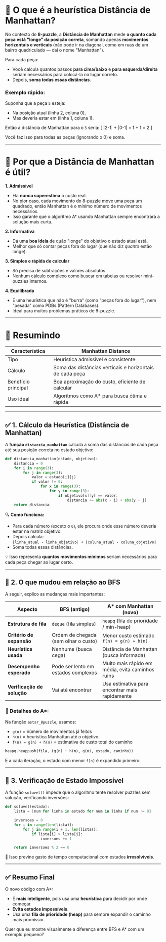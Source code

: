 # 🎯 O que é a heurística **Distância de Manhattan**?

No contexto do **8-puzzle**, a **Distância de Manhattan** mede **o quanto cada peça está "longe" da posição correta**, somando apenas **movimentos horizontais e verticais** (não pode ir na diagonal, como em ruas de um bairro quadriculado — daí o nome "Manhattan").

Para cada peça:
- Você calcula quantos passos **para cima/baixo** e **para esquerda/direita** seriam necessários para colocá-la no lugar correto.
- Depois, **soma todas essas distâncias**.

### Exemplo rápido:
Suponha que a peça `5` esteja:
- Na posição atual (linha 2, coluna 0),
- Mas deveria estar em (linha 1, coluna 1).

Então a distância de Manhattan para o `5` seria:
\[
|2-1| + |0-1| = 1 + 1 = 2
\]

Você faz isso para todas as peças (ignorando o 0) e soma.

---

# 🚀 Por que a Distância de Manhattan é útil?

**1. Admissível**
- Ela **nunca superestima** o custo real.
- No pior caso, cada movimento do 8-puzzle move uma peça um quadrado, então Manhattan é o mínimo número de movimentos necessários.
- Isso garante que o algoritmo A* usando Manhattan sempre encontrará a solução mais curta.

**2. Informativa**
- Dá uma **boa ideia** de quão "longe" do objetivo o estado atual está.
- Melhor que só contar peças fora do lugar (que não diz *quanto* estão longe).

**3. Simples e rápida de calcular**
- Só precisa de subtrações e valores absolutos.
- Nenhum cálculo complexo como buscar em tabelas ou resolver mini-puzzles internos.

**4. Equilibrada**
- É uma heurística que não é "burra" (como "peças fora do lugar"), nem "pesada" como PDBs (Pattern Databases).
- Ideal para muitos problemas práticos de 8-puzzle.

---

# 🎯 Resumindo

| Característica        | Manhattan Distance                         |
|------------------------|--------------------------------------------|
| Tipo                   | Heurística admissível e consistente        |
| Cálculo                | Soma das distâncias verticais e horizontais de cada peça |
| Benefício principal    | Boa aproximação do custo, eficiente de calcular |
| Uso ideal              | Algoritmos como A* para busca ótima e rápida |

---

## ✅ **1. Cálculo da Heurística (Distância de Manhattan)**

A **função `distancia_manhattan`** calcula a soma das distâncias de cada peça até sua posição correta no estado objetivo:

```python
def distancia_manhattan(estado, objetivo):
    distancia = 0
    for i in range(3):
        for j in range(3):
            valor = estado[i][j]
            if valor != 0:
                for x in range(3):
                    for y in range(3):
                        if objetivo[x][y] == valor:
                            distancia += abs(x - i) + abs(y - j)
    return distancia
```

🔍 **Como funciona:**
- Para cada número (exceto o `0`), ele procura onde esse número deveria estar na matriz objetivo.
- Depois calcula:  
  `|linha_atual - linha_objetivo| + |coluna_atual - coluna_objetivo|`
- Soma todas essas distâncias.

💡 Isso representa **quantos movimentos mínimos** seriam necessários para cada peça chegar ao lugar certo.

---

## 🔁 **2. O que mudou em relação ao BFS**

A seguir, explico as mudanças mais importantes:

| Aspecto                     | BFS (antigo)                               | A* com Manhattan (novo)                             |
|----------------------------|---------------------------------------------|-----------------------------------------------------|
| **Estrutura de fila**      | `deque` (fila simples)                     | `heapq` (fila de prioridade / min-heap)             |
| **Critério de expansão**   | Ordem de chegada (sem olhar o custo)       | Menor custo estimado `f(n) = g(n) + h(n)`           |
| **Heurística usada**       | Nenhuma (busca cega)                       | Distância de Manhattan (busca informada)            |
| **Desempenho esperado**    | Pode ser lento em estados complexos        | Muito mais rápido em média, evita caminhos ruins    |
| **Verificação de solução** | Vai até encontrar                          | Usa estimativa para encontrar mais rapidamente      |

### 🧠 Detalhes do A*:

Na função `astar_8puzzle`, usamos:

- `g(n)` = número de movimentos já feitos
- `h(n)` = heurística Manhattan até o objetivo
- `f(n) = g(n) + h(n)` = estimativa de custo total do caminho

```python
heapq.heappush(fila, (g(n) + h(n), g(n), estado, caminho))
```

E a cada iteração, o estado com menor `f(n)` é expandido primeiro.

---

## 🚫 **3. Verificação de Estado Impossível**

A função `soluvel()` impede que o algoritmo tente resolver puzzles sem solução, verificando inversões:

```python
def soluvel(estado):
    lista = [num for linha in estado for num in linha if num != 0]

    inversoes = 0
    for i in range(len(lista)):
        for j in range(i + 1, len(lista)):
            if lista[i] > lista[j]:
                inversoes += 1

    return inversoes % 2 == 0
```

📌 Isso previne gasto de tempo computacional com estados **irresolvíveis**.

---

## ✅ **Resumo Final**

O novo código com A*:
- É **mais inteligente**, pois usa uma **heurística** para decidir por onde começar.
- **Evita estados impossíveis**.
- Usa uma **fila de prioridade (heap)** para sempre expandir o caminho mais promissor.

Quer que eu mostre visualmente a diferença entre BFS e A* com um exemplo pequeno?
